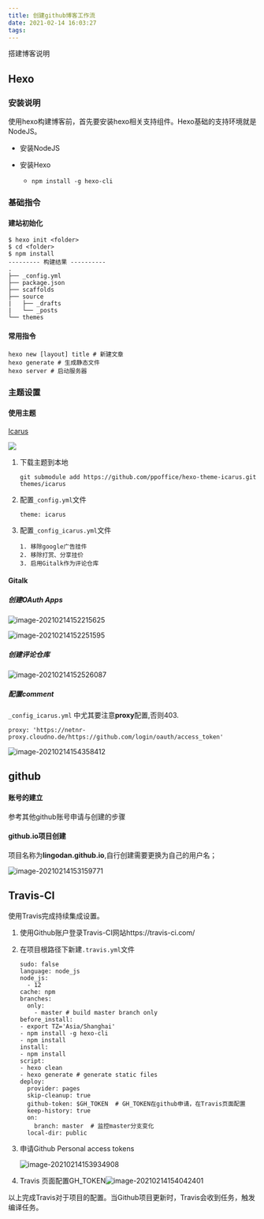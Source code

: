 ```yaml
---
title: 创建github博客工作流
date: 2021-02-14 16:03:27
tags:
---
```

搭建博客说明

## Hexo

### 安装说明

使用hexo构建博客前，首先要安装hexo相关支持组件。Hexo基础的支持环境就是NodeJS。

* 安装NodeJS

* 安装Hexo

  * ```shell
    npm install -g hexo-cli
    ```

    

### 基础指令

#### 建站初始化

```shell
$ hexo init <folder>
$ cd <folder>
$ npm install
--------- 构建结果 ----------
.
├── _config.yml
├── package.json
├── scaffolds
├── source
|   ├── _drafts
|   └── _posts
└── themes

```

#### 常用指令

```shell
hexo new [layout] title # 新建文章
hexo generate # 生成静态文件
hexo server # 启动服务器
```

### 主题设置

#### 使用主题

[Icarus](https://github.com/ppoffice/hexo-theme-icarus)

![](./创建github博客工作流/icarus展示.png)

1. 下载主题到本地

   ```shell
   git submodule add https://github.com/ppoffice/hexo-theme-icarus.git themes/icarus
   ```

2. 配置`_config.yml`文件

   ```shello
   theme: icarus
   ```

3. 配置`_config_icarus.yml`文件

   ```shell
   1. 移除google广告挂件
   2. 移除打赏、分享挂价
   3. 启用Gitalk作为评论仓库
   ```

#### Gitalk

##### 创建OAuth Apps

![image-20210214152215625](./创建github博客工作流/hexo-repo.png)

![image-20210214152251595](./创建github博客工作流/hexo-repo1.png)

##### 创建评论仓库

![image-20210214152526087](./创建github博客工作流/comment-repo2.png)

##### 配置comment

`_config_icarus.yml` 中尤其要注意**proxy**配置,否则403.

```shell
proxy: 'https://netnr-proxy.cloudno.de/https://github.com/login/oauth/access_token'
```

![image-20210214154358412](./创建github博客工作流/comment配置.png)

## github

#### 账号的建立

参考其他github账号申请与创建的步骤

#### github.io项目创建

项目名称为**lingodan.github.io**,自行创建需要更换为自己的用户名；

![image-20210214153159771](./创建github博客工作流/gh-pages-setting.png)

## Travis-CI

使用Travis完成持续集成设置。

1. 使用Github账户登录Travis-CI网站https://travis-ci.com/

2. 在项目根路径下新建`.travis.yml`文件

   ```shell
   sudo: false
   language: node_js
   node_js:
     - 12 
   cache: npm
   branches:
     only:
       - master # build master branch only
   before_install:
   - export TZ='Asia/Shanghai'
   - npm install -g hexo-cli
   - npm install
   install:
   - npm install
   script:
   - hexo clean
   - hexo generate # generate static files
   deploy:
     provider: pages
     skip-cleanup: true
     github-token: $GH_TOKEN  # GH_TOKEN在github申请，在Travis页面配置
     keep-history: true
     on:
       branch: master  # 监控master分支变化
     local-dir: public
   ```

3. 申请Github Personal access tokens 

   ![image-20210214153934908](./创建github博客工作流/github-token.png)

4. Travis 页面配置GH_TOKEN![image-20210214154042401](./创建github博客工作流/travis_gh_token.png)

以上完成Travis对于项目的配置。当Github项目更新时，Travis会收到任务，触发编译任务。
